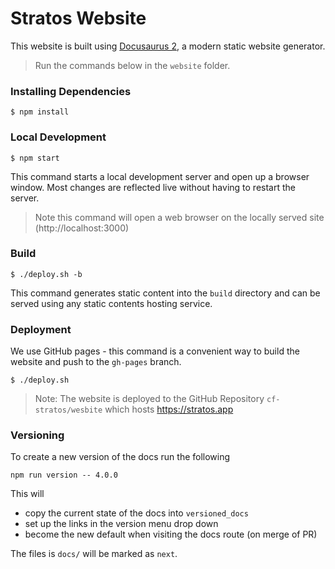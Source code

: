 # Stratos Website

This website is built using [Docusaurus 2](https://v2.docusaurus.io/), a modern static website generator.

> Run the commands below in the `website` folder.

### Installing Dependencies

```
$ npm install
```

### Local Development

```
$ npm start
```

This command starts a local development server and open up a browser window. Most changes are reflected live without having to restart the server.

> Note this command will open a web browser on the locally served site (http://localhost:3000)

### Build

```
$ ./deploy.sh -b
```

This command generates static content into the `build` directory and can be served using any static contents hosting service.

### Deployment

We use GitHub pages - this command is a convenient way to build the website and push to the `gh-pages` branch.

```
$ ./deploy.sh
```


> Note: The website is deployed to the GitHub Repository `cf-stratos/wesbite` which hosts https://stratos.app

### Versioning

To create a new version of the docs run the following

```
npm run version -- 4.0.0
```

This will
- copy the current state of the docs into `versioned_docs`
- set up the links in the version menu drop down
- become the new default when visiting the docs route (on merge of PR)

The files is `docs/` will be marked as `next`.

